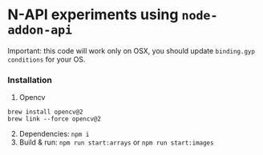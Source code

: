 # N-API experiments using `node-addon-api`

Important: this code will work only on OSX, you should update `binding.gyp` `conditions` for your OS.

### Installation

1) Opencv

```
brew install opencv@2
brew link --force opencv@2
```

2) Dependencies: `npm i`
3) Build & run: `npm run start:arrays` or `npm run start:images`
